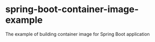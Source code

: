 # spring-boot-container-image-example
The example of building container image for Spring Boot application
